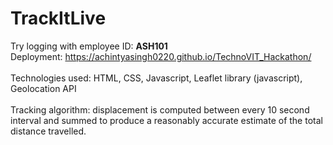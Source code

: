 # TrackItLive
Try logging with employee ID: <B>ASH101</B>
<br>Deployment: https://achintyasingh0220.github.io/TechnoVIT_Hackathon/
<br><br>
Technologies used: HTML, CSS, Javascript, Leaflet library (javascript), Geolocation API
<br><br>
Tracking algorithm: displacement is computed between every 10 second interval and summed to produce a reasonably accurate estimate of the total distance travelled.
